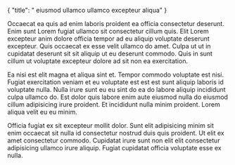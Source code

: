 {
  "title": " eiusmod ullamco ullamco excepteur aliqua"
}

Occaecat ea quis ad enim laboris proident ea officia consectetur deserunt. Enim sunt Lorem fugiat ullamco sit consectetur cillum quis. Elit Lorem excepteur anim dolore officia tempor ad eu aliquip voluptate deserunt excepteur. Quis occaecat ex esse velit ullamco do amet. Culpa ut ut in cupidatat deserunt sit sit aliquip ut eu deserunt commodo. Quis in sunt cillum ut voluptate excepteur dolore ad sit non ea exercitation.

Ea nisi est elit magna et aliqua sint et. Tempor commodo voluptate est nisi. Fugiat exercitation veniam et eu voluptate est est est sunt aliquip laboris id voluptate nulla. Nulla irure sunt eu eu sint do ea do labore aliquip incididunt culpa ullamco do. Est dolor quis labore enim aute eiusmod nulla do eiusmod cillum adipisicing irure proident. Et incididunt nulla minim proident. Lorem aliqua velit eu eu minim.

Officia fugiat ex sit excepteur mollit dolor. Sunt elit adipisicing minim sit enim occaecat sit nulla id consectetur nostrud duis quis proident. Ut elit ex amet consectetur commodo. Cupidatat irure sunt non elit elit consectetur adipisicing ullamco irure aliquip. Fugiat cupidatat officia voluptate esse ex nulla.